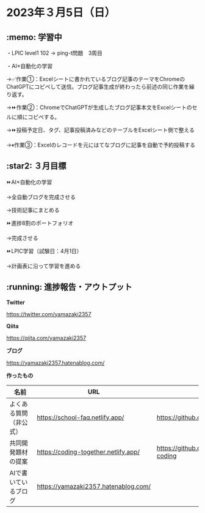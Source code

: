 # 2023年３月5日（日）
## \:memo: 学習中 

・LPIC level1 102 → ping-t問題　3周目

・AI×自動化の学習　　

→✅作業①：Excelシートに書かれているブログ記事のテーマをChromeのChatGPTにコピペして送信。ブログ記事生成が終わったら前述の同じ作業を繰り返す。

→⏩作業②：ChromeでChatGPTが生成したブログ記事本文をExcelシートのセルに順にコピペする。

→⏩投稿予定日、タグ、記事投稿済みなどのテーブルをExcelシート側で整える

→⏸作業③：Excelのレコードを元にはてなブログに記事を自動で予約投稿する

## \:star2: ３月目標 

⏩AI×自動化の学習　　

→全自動ブログを完成させる　　

→技術記事にまとめる

⏩進捗8割のポートフォリオ　　

→完成させる

⏩LPIC学習（試験日：4月1日）　　

→計画表に沿って学習を進める

## \:running: 進捗報告・アウトプット

**Twitter**

https://twitter.com/yamazaki2357

**Qiita**

https://qiita.com/yamazaki2357

**ブログ**

https://yamazaki2357.hatenablog.com/

**作ったもの**

| 名前 | URL | Github |
| --- | --- | --- |
| よくある質問（非公式）　　 | https://school-faq.netlify.app/ | https://github.com/yamazaki2357/FAQ |
| 共同開発題材の提案 | https://coding-together.netlify.app/ | https://github.com/yamazaki2357/site-coding |
|AIで書いているブログ|https://yamazaki2357.hatenablog.com/||
